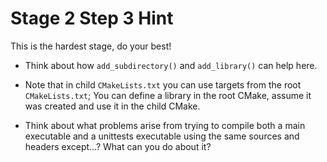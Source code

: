 # Stage 2 Step 3 Hint

This is the hardest stage, do your best!

- Think about how `add_subdirectory()` and `add_library()` can help here.

- Note that in child `CMakeLists.txt` you can use targets from the root `CMakeLists.txt`; You can define a library in the root CMake, assume it was created and use it in the child CMake.

- Think about what problems arise from trying to compile both a main executable and a unittests executable using the same sources and headers except...? What can you do about it?